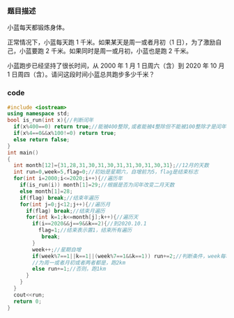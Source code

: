 ### 题目描述

小蓝每天都锻炼身体。

正常情况下，小蓝每天跑 1 千米。如果某天是周一或者月初（1 日），为了激励自己，小蓝要跑 2 千米。如果同时是周一或月初，小蓝也是跑 2 千米。

小蓝跑步已经坚持了很长时间，从 2000 年 1 月 1 日周六（含）到 2020 年 10 月 1 日周四（含）。请问这段时间小蓝总共跑步多少千米？

### code
```c++
#include <iostream>
using namespace std;
bool is_run(int x){//判断闰年
  if(x%400==0) return true;//能被400整除,或者能被4整除但不能被100整除才是闰年
  if(x%4==0&&x%100!=0) return true;
  else return false;
}
int main()
{
  int month[12]={31,28,31,30,31,30,31,31,30,31,30,31};//12月的天数
  int run=0,week=5,flag=0;//初始是星期六，自增前为5，flag是结束标志
  for(int i=2000;i<=2020;i++){//遍历年
    if(is_run(i)) month[1]=29;//根据是否为闰年改变二月天数
    else month[1]=28;
    if(flag) break;//结束年遍历
    for(int j=0;j<12;j++){//遍历月
      if(flag) break;//结束月遍历
      for(int k=1;k<=month[j];k++){//遍历天
        if(i==2020&&j==9&&k==2){//到2020.10.1
          flag=1;//结束表示置1，结束所有遍历
           break;
        }
        week++;//星期自增
        if(week%7==1||k==1||(week%7==1&&k==1)) run+=2;//判断条件，week每增6天，下一天就是星期1：8，15,22
        //为周一或者月初或者两者都是，跑2km
        else run+=1;//否则，跑1km
      }
    }
  }
  cout<<run;
  return 0;
}
```



